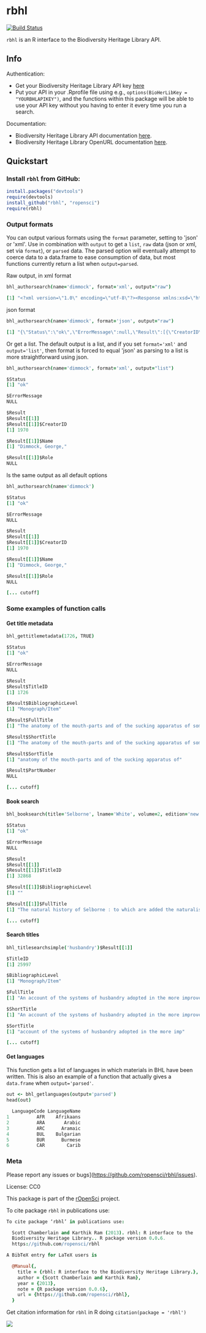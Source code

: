 rbhl
====

[![Build Status](https://api.travis-ci.org/ropensci/rbhl.png)](https://travis-ci.org/ropensci/rbhl)

`rbhl` is an R interface to the Biodiversity Heritage Library API. 

## Info

Authentication:

* Get your Biodiversity Heritage Library API key [here](http://www.biodiversitylibrary.org/getapikey.aspx)
* Put your API in your .Rprofile file using e.g., `options(BioHerLibKey = "YOURBHLAPIKEY")`, and the functions within this package will be able to use your API key without you having to enter it every time you run a search. 

Documentation:

* Biodiversity Heritage Library API documentation [here](http://www.biodiversitylibrary.org/api2/docs/docs.html).
* Biodiversity Heritage Library OpenURL documentation [here](http://www.biodiversitylibrary.org/openurlhelp.aspx).

## Quickstart

### Install `rbhl` from GitHub:

```R
install.packages("devtools")
require(devtools)
install_github("rbhl", "ropensci")
require(rbhl)
```

### Output formats

You can output various formats using the `format` parameter, setting to 'json' or 'xml'. Use in combination with `output` to get a `list`, `raw` data (json or xml, set via `format`), or `parsed` data. The parsed option will eventually attempt to coerce data to a data.frame to ease consumption of data, but most functions currently return a list when `output=parsed`.

Raw output, in xml format

```coffee
bhl_authorsearch(name='dimmock', format='xml', output="raw")
```

```coffee
[1] "﻿<?xml version=\"1.0\" encoding=\"utf-8\"?><Response xmlns:xsd=\"http://www.w3.org/2001/XMLSchema\" xmlns:xsi=\"http://www.w3.org/2001/XMLSchema-instance\"><Status>ok</Status><Result><Creator><CreatorID>1970</CreatorID><Name>Dimmock, George,</Name><Numeration /><Unit /><Title /><Location /><FullerForm /><Dates>1852-</Dates><CreatorUrl>http://www.biodiversitylibrary.org/creator/1970</CreatorUrl></Creator><Creator><CreatorID>8126</CreatorID><Name>Dimmock, George,</Name><Numeration /><Unit /><Title /><Location /><FullerForm /><Dates>1852-1930</Dates><CreatorUrl>http://www.biodiversitylibrary.org/creator/8126</CreatorUrl></Creator></Result></Response>"
```

json format

```coffee
bhl_authorsearch(name='dimmock', format='json', output="raw")
```

```coffee
[1] "{\"Status\":\"ok\",\"ErrorMessage\":null,\"Result\":[{\"CreatorID\":1970,\"Name\":\"Dimmock, George,\",\"Role\":null,\"Numeration\":\"\",\"Unit\":\"\",\"Title\":\"\",\"Location\":\"\",\"FullerForm\":\"\",\"Dates\":\"1852-\",\"CreatorUrl\":\"http://www.biodiversitylibrary.org/creator/1970\"},{\"CreatorID\":8126,\"Name\":\"Dimmock, George,\",\"Role\":null,\"Numeration\":\"\",\"Unit\":\"\",\"Title\":\"\",\"Location\":\"\",\"FullerForm\":\"\",\"Dates\":\"1852-1930\",\"CreatorUrl\":\"http://www.biodiversitylibrary.org/creator/8126\"}]}"
```

Or get a list. The default output is a list, and if you set `format='xml'` and `output='list'`, then format is forced to equal 'json' as parsing to a list is more straightforward using json.

```coffee
bhl_authorsearch(name='dimmock', format='xml', output="list")
``` 

```coffee
$Status
[1] "ok"

$ErrorMessage
NULL

$Result
$Result[[1]]
$Result[[1]]$CreatorID
[1] 1970

$Result[[1]]$Name
[1] "Dimmock, George,"

$Result[[1]]$Role
NULL
``` 

Is the same output as all default options

```coffee
bhl_authorsearch(name='dimmock')
``` 

```coffee
$Status
[1] "ok"

$ErrorMessage
NULL

$Result
$Result[[1]]
$Result[[1]]$CreatorID
[1] 1970

$Result[[1]]$Name
[1] "Dimmock, George,"

$Result[[1]]$Role
NULL

[... cutoff]
``` 

### Some examples of function calls

#### Get title metadata

```coffee
bhl_gettitlemetadata(1726, TRUE)
```

```coffee
$Status
[1] "ok"

$ErrorMessage
NULL

$Result
$Result$TitleID
[1] 1726

$Result$BibliographicLevel
[1] "Monograph/Item"

$Result$FullTitle
[1] "The anatomy of the mouth-parts and of the sucking apparatus of some Diptera.  "

$Result$ShortTitle
[1] "The anatomy of the mouth-parts and of the sucking apparatus of some Diptera."

$Result$SortTitle
[1] "anatomy of the mouth-parts and of the sucking apparatus of"

$Result$PartNumber
NULL

[... cutoff]
```

#### Book search

```coffee
bhl_booksearch(title='Selborne', lname='White', volume=2, edition='new', year=1825, collectionid=4, language='eng')
```

```coffee
$Status
[1] "ok"

$ErrorMessage
NULL

$Result
$Result[[1]]
$Result[[1]]$TitleID
[1] 32868

$Result[[1]]$BibliographicLevel
[1] ""

$Result[[1]]$FullTitle
[1] "The natural history of Selborne : to which are added the naturalist's calendar, miscellaneous observations, and poems."

[... cutoff]
```

#### Search titles

```coffee
bhl_titlesearchsimple('husbandry')$Result[[1]]
```

```coffee
$TitleID
[1] 25997

$BibliographicLevel
[1] "Monograph/Item"

$FullTitle
[1] "An account of the systems of husbandry adopted in the more improved districts of Scotland ...  "

$ShortTitle
[1] "An account of the systems of husbandry adopted in the more improved districts of Scotland ..."

$SortTitle
[1] "account of the systems of husbandry adopted in the more imp"

[... cutoff]
```

#### Get languages

This function gets a list of languages in which materials in BHL have been written.  This is also an example of a function that actually gives a `data.frame` when `output='parsed'`.

```coffee
out <- bhl_getlanguages(output='parsed')
head(out)
```

```coffee
  LanguageCode LanguageName
1          AFR    Afrikaans
2          ARA       Arabic
3          ARC      Aramaic
4          BUL    Bulgarian
5          BUR      Burmese
6          CAR        Carib
```

### Meta

Please report any issues or bugs](https://github.com/ropensci/rbhl/issues).

License: CC0

This package is part of the [rOpenSci](http://ropensci.org/packages) project.

To cite package `rbhl` in publications use:

```coffee
To cite package ‘rbhl’ in publications use:

  Scott Chamberlain and Karthik Ram (2013). rbhl: R interface to the
  Biodiversity Heritage Library.. R package version 0.0.6.
  https://github.com/ropensci/rbhl

A BibTeX entry for LaTeX users is

  @Manual{,
    title = {rbhl: R interface to the Biodiversity Heritage Library.},
    author = {Scott Chamberlain and Karthik Ram},
    year = {2013},
    note = {R package version 0.0.6},
    url = {https://github.com/ropensci/rbhl},
  }
```

Get citation information for `rbhl` in R doing `citation(package = 'rbhl')`

[![](http://ropensci.org/public_images/github_footer.png)](http://ropensci.org)